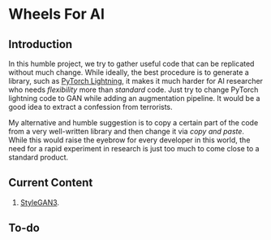 # Wheels For AI

## Introduction
In this humble project, we try to gather useful code that can be replicated without
much change. While ideally, the best procedure is to generate a library, such as [PyTorch Lightning](https://github.com/Lightning-AI/lightning),
it makes it much harder for AI researcher who needs *flexibility* more than *standard* code. 
Just try to change PyTorch lightning code to GAN while adding an augmentation pipeline. It would be 
a good idea to extract a confession from terrorists.

My alternative and humble suggestion is to copy a certain part of the code from a very well-written library
and then change it via *copy and paste*. While this would raise the eyebrow for every developer in this world, 
the need for a rapid experiment in research is just too much to come close to 
a standard product. 

## Current Content

1. [StyleGAN3](https://github.com/NVlabs/stylegan3). 

## To-do
